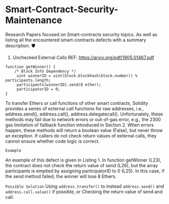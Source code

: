 # Smart-Contract-Security-Maintenance
Research Papers focused on Smart-contracts security topics. As well as listing all the encountered smart-contracts defects with a summary description. 🛡️

1. Unchecked External Calls
REF: https://arxiv.org/pdf/1905.01467.pdf

```// Choose a member to be the winner
function getWinner() {
    /* Block Info Dependency */
     uint winnerID = uint(block.blockhash(block.number)) % participants.length;
     participants[winnerID].send(8 ether);
     participatorID = 0;
}
```
To transfer Ethers or call functions of other smart contracts, Solidity provides a series of external call functions for raw addresses, i.e., address.send(), address.call(), address.delegatecall(). Unfortunately, these methods may fail due to network errors or out-of-gas error, e.g., the 2300 gas limitation of fallback function introduced in Section 2. When errors happen, these methods will return a boolean value (False), but never throw an exception. If callers do not check return values of external calls, they cannot ensure whether code logic is correct.

```Example```

An example of this defect is given in Listing 1. In function getWinner (L23), the contract does not check the return value of send (L26), but the array participants is emptied by assigning participatorID to 0 (L25). In this case, if the send method failed, the winner will lose 8 Ethers.

```Possible Solution```
Using ```address.transfer()``` to instead ```address.send()``` and ```address.call.value()``` if possible, or Checking the return value of send and call. 
